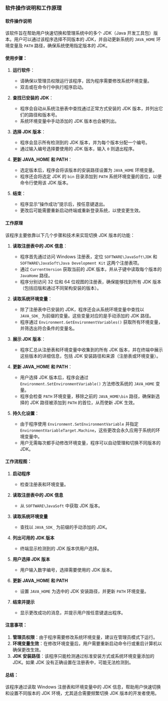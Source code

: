 ### 软件操作说明和工作原理

#### 软件操作说明

该软件旨在帮助用户快速切换和管理系统中的多个 JDK（Java 开发工具包）版本。用户可以通过该程序选择不同版本的 JDK，并自动更新系统的 `JAVA_HOME` 环境变量及 `PATH` 路径，确保系统使用指定版本的 JDK。

#### 使用步骤：

1. **运行软件**：
    - 请确保以管理员权限运行该程序，因为程序需要修改系统环境变量。
    - 双击或在命令行中执行程序启动。

2. **查找已安装的 JDK**：
    - 程序会自动从系统注册表中查找通过正常方式安装的 JDK 版本，并列出它们的路径和版本号。
    - 系统环境变量中手动添加的 JDK 版本也会被列出。

3. **选择 JDK 版本**：
    - 程序会显示所有检测到的 JDK 版本，并为每个版本分配一个编号。
    - 通过输入编号选择要使用的 JDK 版本，输入 `0` 则退出程序。

4. **更新 JAVA_HOME 和 PATH**：
    - 选定版本后，程序会将该版本的安装路径设置为 `JAVA_HOME` 环境变量。
    - 程序还会将选定 JDK 的 `bin` 目录添加到 `PATH` 系统环境变量的首位，以便命令行使用该 JDK 版本。

5. **结束**：
    - 程序显示“操作成功”提示后，按任意键退出。
    - 更改后可能需要重新启动终端或重新登录系统，以使变更生效。

#### 工作原理

该程序主要依靠以下几个步骤和技术来实现切换 JDK 版本的功能：

1. **读取注册表中的 JDK 信息**：
    - 程序首先通过访问 Windows 注册表，定位 `SOFTWARE\JavaSoft\JDK` 和 `SOFTWARE\JavaSoft\Java Development Kit` 这两个注册表项。 
    - 通过 `CurrentVersion` 获取当前的 JDK 版本，并从子键中读取每个版本的 `JavaHome` 路径。
    - 程序分别访问 32 位和 64 位视图的注册表，确保能够找到所有 JDK 版本（包括旧版和通过不同架构安装的版本）。

2. **读取系统环境变量**：
    - 除了注册表中已安装的 JDK，程序还会从系统环境变量中查找以 `JAVA_SDK_` 为前缀的变量。这些变量对应的是手动添加的 JDK 路径。
    - 程序通过 `Environment.GetEnvironmentVariables()` 获取所有环境变量，并筛选出符合条件的变量名。

3. **展示 JDK 版本**：
    - 程序汇总从注册表和环境变量中收集到的所有 JDK 版本，并在终端中展示这些版本的详细信息，包括 JDK 安装路径和来源（注册表或环境变量）。

4. **更新 JAVA_HOME 和 PATH**：
    - 用户选择 JDK 版本后，程序会通过 `Environment.SetEnvironmentVariable()` 方法修改系统的 `JAVA_HOME` 变量。
    - 程序会检查 `PATH` 环境变量，移除之前的 `JAVA_HOME\bin` 路径，确保新选择的 JDK 路径被添加到 `PATH` 的首位，从而使新 JDK 生效。
    
5. **持久化设置**：
    - 由于程序使用 `Environment.SetEnvironmentVariable` 并指定 `EnvironmentVariableTarget.Machine`，这些更改会永久应用于系统的环境变量中。
    - 用户无需每次都手动修改环境变量，程序可以自动管理和切换不同版本的 JDK。

#### 工作流程图：

1. **启动程序**
    - 检查注册表和环境变量。
    
2. **读取注册表中的 JDK 信息**
    - 从 `SOFTWARE\JavaSoft` 中获取 JDK 版本。
    
3. **读取系统环境变量**
    - 查找以 `JAVA_SDK_` 为前缀的手动添加的 JDK。
    
4. **列出可用的 JDK 版本**
    - 终端显示检测到的 JDK 版本供用户选择。
    
5. **用户选择 JDK 版本**
    - 用户输入数字编号，选择需要使用的 JDK 版本。
    
6. **更新 JAVA_HOME 和 PATH**
    - 设置 `JAVA_HOME` 为选中的 JDK 安装路径，并更新 `PATH` 环境变量。

7. **结束并提示**
    - 显示更改成功的消息，并提示用户按任意键退出程序。

#### 注意事项：

1. **管理员权限**：由于程序需要修改系统环境变量，建议在管理员模式下运行。
2. **环境变量生效**：在修改环境变量后，用户需要重新启动命令行或重启计算机以确保更改生效。
3. **JDK 安装路径**：该程序只能检测通过标准安装方式或系统环境变量添加的 JDK。如果 JDK 没有正确设置在注册表中，可能无法检测到。

#### 总结：

该程序通过读取 Windows 注册表和环境变量中的 JDK 信息，帮助用户快速切换和设置不同版本的 JDK 环境，尤其适合需要频繁切换 JDK 版本的开发者使用。